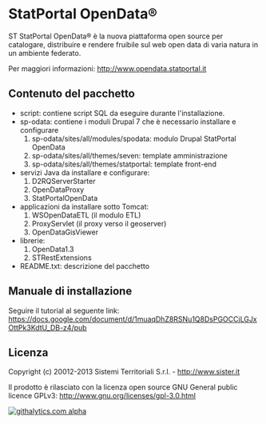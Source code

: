 StatPortal OpenData®
==========================================

ST StatPortal OpenData® è la nuova piattaforma open source per catalogare, distribuire e rendere fruibile sul web open data di varia natura in un ambiente federato.

Per maggiori informazioni: http://www.opendata.statportal.it

Contenuto del pacchetto
------------
- script: contiene script SQL da eseguire durante l'installazione.
- sp-odata: contiene i moduli Drupal 7 che è necessario installare e configurare
  	1. sp-odata/sites/all/modules/spodata: modulo Drupal StatPortal OpenData
	2. sp-odata/sites/all/themes/seven: template amministrazione
	3. sp-odata/sites/all/themes/statportal: template front-end
- servizi Java da installare e configurare:
	1. D2RQServerStarter
	2. OpenDataProxy
	3. StatPortalOpenData
- applicazioni da installare sotto Tomcat:
	1. WSOpenDataETL (il modulo ETL)
	2. ProxyServlet (il proxy verso il geoserver)
	3. OpenDataGisViewer
- librerie:
	1. OpenData1.3
	2. STRestExtensions
- README.txt: descrizione del pacchetto

Manuale di installazione
------------
Seguire il tutorial al seguente link: 
https://docs.google.com/document/d/1muaqDhZ8RSNu1Q8DsPGOCCjLGJxOttPk3KdtU_DB-z4/pub

Licenza
------------
Copyright (c) 20012-2013 Sistemi Territoriali S.r.l. - http://www.sister.it

Il prodotto è rilasciato con la licenza open source GNU General public licence GPLv3: 
http://www.gnu.org/licenses/gpl-3.0.html




[![githalytics.com alpha](https://cruel-carlota.pagodabox.com/be61efc84f9d9d2a595d8740cb753a5d "githalytics.com")](http://githalytics.com/sistemi-territoriali/StatPortalOpenData)
